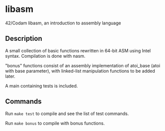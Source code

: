 # libasm
42/Codam libasm, an introduction to assembly language

## Description
A small collection of basic functions rewritten in 64-bit ASM using Intel syntax. Compilation is done with nasm.

"bonus" functions consist of an assembly implementation of atoi_base (atoi with base parameter), with linked-list manipulation functions to be added later.

A main containing tests is included.

## Commands
Run ```make test``` to compile and see the list of test commands.

Run ```make bonus``` to compile with bonus functions.
